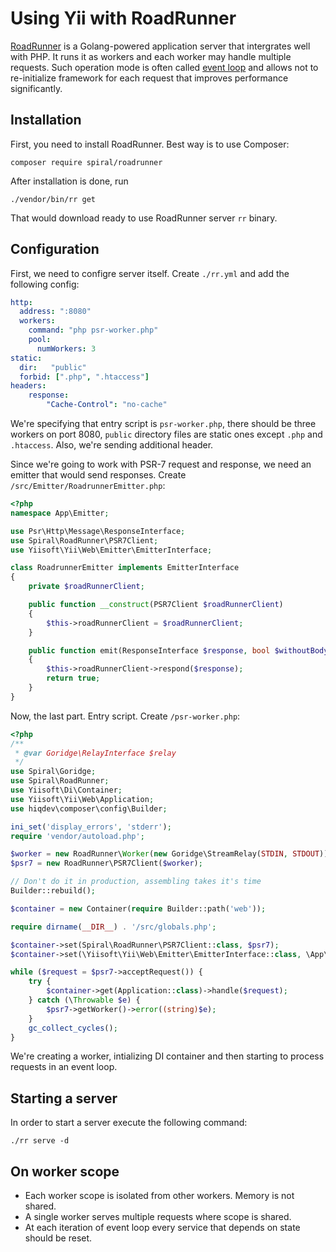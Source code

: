 # Using Yii with RoadRunner

[RoadRunner](https://roadrunner.dev/) is a Golang-powered application server that intergrates well with PHP. It runs
it as workers and each worker may handle multiple requests. Such operation mode is often called
[event loop](using-with-event-loop.md) and allows not to re-initialize framework for each request that improves
performance significantly.

## Installation

First, you need to install RoadRunner. Best way is to use Composer:

```
composer require spiral/roadrunner
```

After installation is done, run

```
./vendor/bin/rr get
```

That would download ready to use RoadRunner server `rr` binary.

## Configuration

First, we need to configre server itself. Create `./rr.yml` and add the following config:

```yaml
http:
  address: ":8080"
  workers:
    command: "php psr-worker.php"
    pool:
      numWorkers: 3
static:
  dir:   "public"
  forbid: [".php", ".htaccess"]
headers:
    response:
        "Cache-Control": "no-cache"
```

We're specifying that entry script is `psr-worker.php`, there should be three workers on port 8080, `public` directory
files are static ones except `.php` and `.htaccess`. Also, we're sending additional header.

Since we're going to work with PSR-7 request and response, we need an emitter that would send responses.
Create `/src/Emitter/RoadrunnerEmitter.php`:

```php
<?php
namespace App\Emitter;

use Psr\Http\Message\ResponseInterface;
use Spiral\RoadRunner\PSR7Client;
use Yiisoft\Yii\Web\Emitter\EmitterInterface;

class RoadrunnerEmitter implements EmitterInterface
{
    private $roadRunnerClient;

    public function __construct(PSR7Client $roadRunnerClient)
    {
        $this->roadRunnerClient = $roadRunnerClient;
    }

    public function emit(ResponseInterface $response, bool $withoutBody = false): bool
    {
        $this->roadRunnerClient->respond($response);
        return true;
    }
}
```

Now, the last part. Entry script. Create `/psr-worker.php`:

```php
<?php
/**
 * @var Goridge\RelayInterface $relay
 */
use Spiral\Goridge;
use Spiral\RoadRunner;
use Yiisoft\Di\Container;
use Yiisoft\Yii\Web\Application;
use hiqdev\composer\config\Builder;

ini_set('display_errors', 'stderr');
require 'vendor/autoload.php';

$worker = new RoadRunner\Worker(new Goridge\StreamRelay(STDIN, STDOUT));
$psr7 = new RoadRunner\PSR7Client($worker);

// Don't do it in production, assembling takes it's time
Builder::rebuild();

$container = new Container(require Builder::path('web'));

require dirname(__DIR__) . '/src/globals.php';

$container->set(Spiral\RoadRunner\PSR7Client::class, $psr7);
$container->set(\Yiisoft\Yii\Web\Emitter\EmitterInterface::class, \App\Emitter\RoadrunnerEmitter::class);

while ($request = $psr7->acceptRequest()) {
    try {
        $container->get(Application::class)->handle($request);
    } catch (\Throwable $e) {
        $psr7->getWorker()->error((string)$e);
    }
    gc_collect_cycles();
}
```

We're creating a worker, intializing DI container and then starting to process requests in an event loop. 

## Starting a server

In order to start a server execute the following command:

```
./rr serve -d
```

## On worker scope

- Each worker scope is isolated from other workers. Memory is not shared.
- A single worker serves multiple requests where scope is shared.
- At each iteration of event loop every service that depends on state should be reset.
